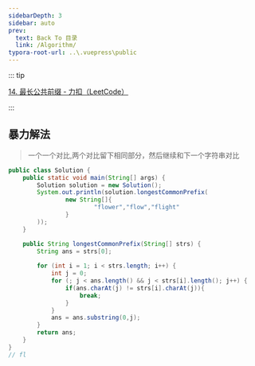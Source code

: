 ```yaml
---
sidebarDepth: 3
sidebar: auto
prev:
  text: Back To 目录
  link: /Algorithm/
typora-root-url: ..\.vuepress\public
---
```


::: tip

[14. 最长公共前缀 - 力扣（LeetCode）](https://leetcode.cn/problems/longest-common-prefix/description/)

:::



## 暴力解法

> 一个一个对比,两个对比留下相同部分，然后继续和下一个字符串对比

```java
public class Solution {
    public static void main(String[] args) {
        Solution solution = new Solution();
        System.out.println(solution.longestCommonPrefix(
                new String[]{
                        "flower","flow","flight"
                }
        ));
    }

    public String longestCommonPrefix(String[] strs) {
        String ans = strs[0];
        
        for (int i = 1; i < strs.length; i++) {
            int j = 0;
            for (; j < ans.length() && j < strs[i].length(); j++) {
                if(ans.charAt(j) != strs[i].charAt(j)){
                    break;
                }
            }
            ans = ans.substring(0,j);
        }
        return ans;
    }
}
// fl
```



